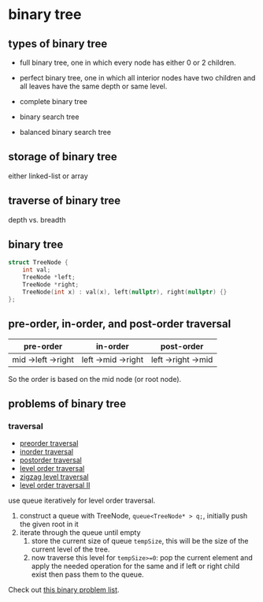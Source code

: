 # binary tree

## types of binary tree

* full binary tree,  one in which every node has either 0 or 2 children.

* perfect binary tree, one in which all interior nodes have two children and all leaves have the same depth or same level.

* complete binary tree

* binary search tree

* balanced binary search tree

## storage of binary tree

either linked-list or array

## traverse of binary tree

depth vs. breadth

## binary tree

```C++
struct TreeNode {
    int val;
    TreeNode *left;    
    TreeNode *right;
    TreeNode(int x) : val(x), left(nullptr), right(nullptr) {}    
};
```

## pre-order, in-order, and post-order traversal

| pre-order | in-order | post-order |
| --------- | -------- | ---------- |
| mid ->left ->right | left ->mid ->right | left ->right ->mid |

So the order is based on the mid node (or root node).

## problems of binary tree

### traversal

* [preorder traversal](https://leetcode.com/problems/binary-tree-preorder-traversal/)
* [inorder traversal](https://leetcode.com/problems/binary-tree-inorder-traversal/)
* [postorder traversal](https://leetcode.com/problems/binary-tree-postorder-traversal/)
* [level order traversal](https://leetcode.com/problems/binary-tree-level-order-traversal/)
* [zigzag level traversal](https://leetcode.com/problems/binary-tree-zigzag-level-order-traversal/)
* [level order traversal II](https://leetcode.com/problems/binary-tree-level-order-traversal-ii/)

use queue iteratively for level order traversal.

1. construct a queue with TreeNode, ```queue<TreeNode* > q;```, initially push the given root in it
2. iterate through the queue until empty
    1. store the current size of queue ```tempSize```, this will be the size of the current level of the tree.
    2. now traverse this level for ```tempSize>=0```: pop the current element and apply the needed operation for the same and if left or right child exist then pass them to the queue.

Check out [this binary problem list](https://leetcode.com/discuss/study-guide/1212004/Binary-Trees-study-guide).


